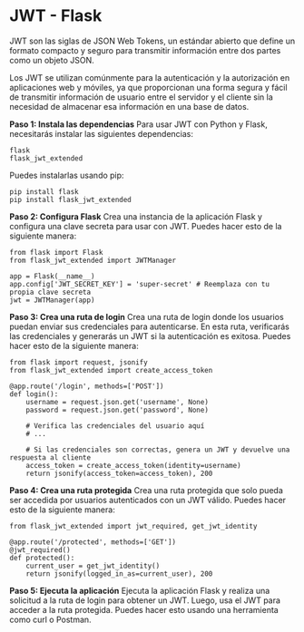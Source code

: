 # JWT - Flask

JWT son las siglas de JSON Web Tokens, un estándar abierto que define un formato compacto y seguro para transmitir información entre dos partes como un objeto JSON.

Los JWT se utilizan comúnmente para la autenticación y la autorización en aplicaciones web y móviles, ya que proporcionan una forma segura y fácil de transmitir información de usuario entre el servidor y el cliente sin la necesidad de almacenar esa información en una base de datos.

**Paso 1: Instala las dependencias**
Para usar JWT con Python y Flask, necesitarás instalar las siguientes dependencias:

```
flask
flask_jwt_extended
```
Puedes instalarlas usando pip:
```
pip install flask
pip install flask_jwt_extended

```

**Paso 2: Configura Flask**
Crea una instancia de la aplicación Flask y configura una clave secreta para usar con JWT. Puedes hacer esto de la siguiente manera:

```
from flask import Flask
from flask_jwt_extended import JWTManager

app = Flask(__name__)
app.config['JWT_SECRET_KEY'] = 'super-secret' # Reemplaza con tu propia clave secreta
jwt = JWTManager(app)
```

**Paso 3: Crea una ruta de login**
Crea una ruta de login donde los usuarios puedan enviar sus credenciales para autenticarse. En esta ruta, verificarás las credenciales y generarás un JWT si la autenticación es exitosa. Puedes hacer esto de la siguiente manera:

```
from flask import request, jsonify
from flask_jwt_extended import create_access_token

@app.route('/login', methods=['POST'])
def login():
    username = request.json.get('username', None)
    password = request.json.get('password', None)

    # Verifica las credenciales del usuario aquí
    # ...

    # Si las credenciales son correctas, genera un JWT y devuelve una respuesta al cliente
    access_token = create_access_token(identity=username)
    return jsonify(access_token=access_token), 200

```

**Paso 4: Crea una ruta protegida**
Crea una ruta protegida que solo pueda ser accedida por usuarios autenticados con un JWT válido. Puedes hacer esto de la siguiente manera:

```
from flask_jwt_extended import jwt_required, get_jwt_identity

@app.route('/protected', methods=['GET'])
@jwt_required()
def protected():
    current_user = get_jwt_identity()
    return jsonify(logged_in_as=current_user), 200
```

**Paso 5: Ejecuta la aplicación**
Ejecuta la aplicación Flask y realiza una solicitud a la ruta de login para obtener un JWT. Luego, usa el JWT para acceder a la ruta protegida. Puedes hacer esto usando una herramienta como curl o Postman.